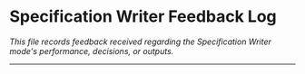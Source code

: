 # Specification Writer Feedback Log

*This file records feedback received regarding the Specification Writer mode's performance, decisions, or outputs.*

---

<!-- Append feedback entries below -->
<!-- Format:
### [YYYY-MM-DD HH:MM:SS] - Source: [User/Mode/System]
- **Issue/Feedback**: [Description of the feedback]
- **Analysis**: [Brief analysis of the feedback]
- **Action Taken/Learnings**: [How the feedback was addressed or what was learned]
-->